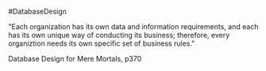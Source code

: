 #DatabaseDesign

"Each organization has its own data and information requirements, and each has its own unique way of conducting its business; therefore, every organiztion needs its own specific set of business rules."

Database Design for Mere Mortals, p370